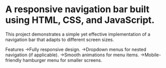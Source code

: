 # A responsive navigation bar built using HTML, CSS, and JavaScript. 
This project demonstrates a simple yet effective implementation of a navigation bar that adapts to different screen sizes.

Features
->Fully responsive design.
->Dropdown menus for nested navigation (if applicable).
->Smooth animations for menu items.
->Mobile-friendly hamburger menu for smaller screens.
